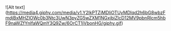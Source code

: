 ![Alt text] (https://media4.giphy.com/media/v1.Y2lkPTZjMDliOTUyMDlqd2h6bG8wbzFmdjBxMHZlOWc0b3Ntc3UwN3pyZG5wZXM1NGxjbiZlcD12MV9pbnRlcm5hbF9naWZfYnlfaWQmY3Q9Zw/6OrCT1jVbonHG/giphy.gif)
